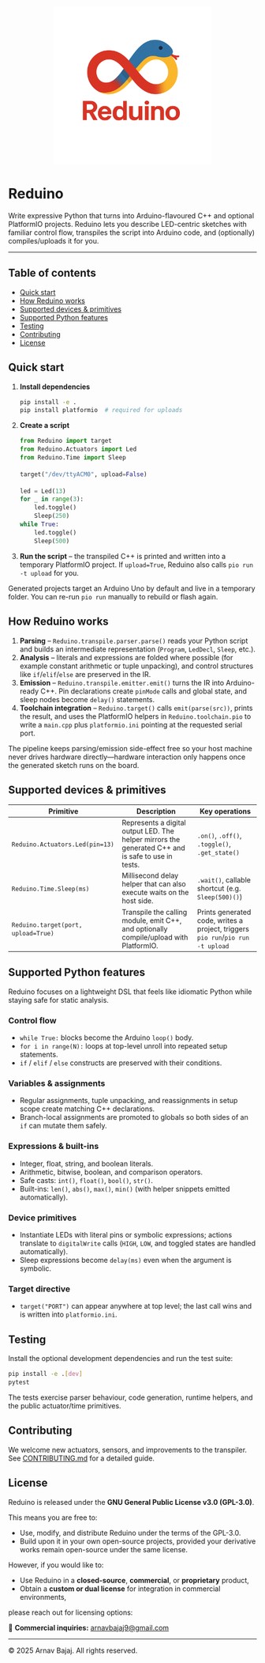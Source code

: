 <p align="center">
  <img src="https://raw.githubusercontent.com/Jackhammer9/Reduino/refs/heads/main/.github/workflows/Reduino.png" alt="Reduino project illustration" width="320" />
</p>

# Reduino

Write expressive Python that turns into Arduino-flavoured C++ and optional PlatformIO
projects. Reduino lets you describe LED-centric sketches with familiar control flow,
transpiles the script into Arduino code, and (optionally) compiles/uploads it for you.

---

## Table of contents

- [Quick start](#quick-start)
- [How Reduino works](#how-reduino-works)
- [Supported devices & primitives](#supported-devices--primitives)
- [Supported Python features](#supported-python-features)
- [Testing](#testing)
- [Contributing](#contributing)
- [License](#license)

## Quick start

1. **Install dependencies**
   ```bash
   pip install -e .
   pip install platformio  # required for uploads
   ```
2. **Create a script**
   ```python
   from Reduino import target
   from Reduino.Actuators import Led
   from Reduino.Time import Sleep

   target("/dev/ttyACM0", upload=False)

   led = Led(13)
   for _ in range(3):
       led.toggle()
       Sleep(250)
   while True:
       led.toggle()
       Sleep(500)
   ```
3. **Run the script** – the transpiled C++ is printed and written into a temporary
   PlatformIO project. If `upload=True`, Reduino also calls `pio run -t upload` for you.

Generated projects target an Arduino Uno by default and live in a temporary folder. You can
re-run `pio run` manually to rebuild or flash again.

## How Reduino works

1. **Parsing** – `Reduino.transpile.parser.parse()` reads your Python script and builds an
   intermediate representation (`Program`, `LedDecl`, `Sleep`, etc.).
2. **Analysis** – literals and expressions are folded where possible (for example constant
   arithmetic or tuple unpacking), and control structures like `if`/`elif`/`else` are
   preserved in the IR.
3. **Emission** – `Reduino.transpile.emitter.emit()` turns the IR into Arduino-ready C++.
   Pin declarations create `pinMode` calls and global state, and sleep nodes become
   `delay()` statements.
4. **Toolchain integration** – `Reduino.target()` calls `emit(parse(src))`, prints the result,
   and uses the PlatformIO helpers in `Reduino.toolchain.pio` to write a `main.cpp` plus
   `platformio.ini` pointing at the requested serial port.

The pipeline keeps parsing/emission side-effect free so your host machine never drives
hardware directly—hardware interaction only happens once the generated sketch runs on the
board.

## Supported devices & primitives

| Primitive | Description | Key operations |
|-----------|-------------|----------------|
| `Reduino.Actuators.Led(pin=13)` | Represents a digital output LED. The helper mirrors the generated C++ and is safe to use in tests. | `.on()`, `.off()`, `.toggle()`, `.get_state()` |
| `Reduino.Time.Sleep(ms)` | Millisecond delay helper that can also execute waits on the host side. | `.wait()`, callable shortcut (e.g. `Sleep(500)()`) |
| `Reduino.target(port, upload=True)` | Transpile the calling module, emit C++, and optionally compile/upload with PlatformIO. | Prints generated code, writes a project, triggers `pio run`/`pio run -t upload` |

## Supported Python features

Reduino focuses on a lightweight DSL that feels like idiomatic Python while staying safe for
static analysis.

### Control flow

- `while True:` blocks become the Arduino `loop()` body.
- `for i in range(N):` loops at top-level unroll into repeated setup statements.
- `if` / `elif` / `else` constructs are preserved with their conditions.

### Variables & assignments

- Regular assignments, tuple unpacking, and reassignments in setup scope create matching C++
  declarations.
- Branch-local assignments are promoted to globals so both sides of an `if` can mutate them
  safely.

### Expressions & built-ins

- Integer, float, string, and boolean literals.
- Arithmetic, bitwise, boolean, and comparison operators.
- Safe casts: `int()`, `float()`, `bool()`, `str()`.
- Built-ins: `len()`, `abs()`, `max()`, `min()` (with helper snippets emitted automatically).

### Device primitives

- Instantiate LEDs with literal pins or symbolic expressions; actions translate to
  `digitalWrite` calls (`HIGH`, `LOW`, and toggled states are handled automatically).
- Sleep expressions become `delay(ms)` even when the argument is symbolic.

### Target directive

- `target("PORT")` can appear anywhere at top level; the last call wins and is written into
  `platformio.ini`.

## Testing

Install the optional development dependencies and run the test suite:

```bash
pip install -e .[dev]
pytest
```

The tests exercise parser behaviour, code generation, runtime helpers, and the public
actuator/time primitives.

## Contributing

We welcome new actuators, sensors, and improvements to the transpiler. See
[CONTRIBUTING.md](CONTRIBUTING.md) for a detailed guide.

## License

Reduino is released under the **GNU General Public License v3.0 (GPL-3.0)**.

This means you are free to:
- Use, modify, and distribute Reduino under the terms of the GPL-3.0.
- Build upon it in your own open-source projects, provided your derivative works remain open-source under the same license.

However, if you would like to:
- Use Reduino in a **closed-source**, **commercial**, or **proprietary** product,
- Obtain a **custom or dual license** for integration in commercial environments,

please reach out for licensing options:

📧 **Commercial inquiries:** arnavbajaj9@gmail.com

---

© 2025 Arnav Bajaj. All rights reserved.
